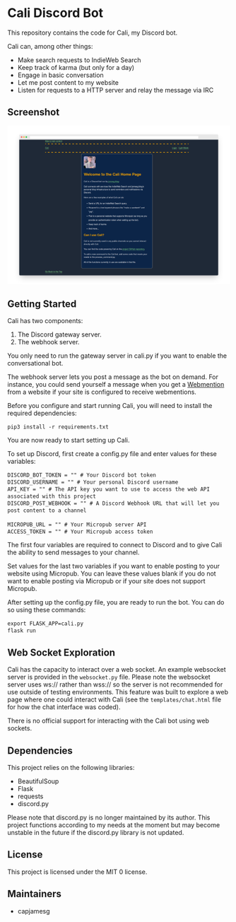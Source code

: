# Cali Discord Bot

This repository contains the code for Cali, my Discord bot.

Cali can, among other things:

- Make search requests to IndieWeb Search
- Keep track of karma (but only for a day)
- Engage in basic conversation
- Let me post content to my website
- Listen for requests to a HTTP server and relay the message via IRC

## Screenshot

![Calibot home page](screenshot.png)

## Getting Started

Cali has two components:

1. The Discord gateway server.
2. The webhook server.

You only need to run the gateway server in cali.py if you want to enable the conversational bot.

The webhook server lets you post a message as the bot on demand. For instance, you could send yourself a message when you get a [Webmention](https://indieweb.org/Webmention) from a website if your site is configured to receive webmentions.

Before you configure and start running Cali, you will need to install the required dependencies:

    pip3 install -r requirements.txt

You are now ready to start setting up Cali.

To set up Discord, first create a config.py file and enter values for these variables:

    DISCORD_BOT_TOKEN = "" # Your Discord bot token
    DISCORD_USERNAME = "" # Your personal Discord username
    API_KEY = "" # The API key you want to use to access the web API associated with this project
    DISCORD_POST_WEBHOOK = "" # A Discord Webhook URL that will let you post content to a channel

    MICROPUB_URL = "" # Your Micropub server API
    ACCESS_TOKEN = "" # Your Micropub access token

The first four variables are required to connect to Discord and to give Cali the ability to send messages to your channel.

Set values for the last two variables if you want to enable posting to your website using Micropub. You can leave these values blank if you do not want to enable posting via Micropub or if your site does not support Micropub.

After setting up the config.py file, you are ready to run the bot. You can do so using these commands:

    export FLASK_APP=cali.py
    flask run

## Web Socket Exploration

Cali has the capacity to interact over a web socket. An example websocket server is provided in the `websocket.py` file. Please note the websocket server uses ws:// rather than wss:// so the server is not recommended for use outside of testing environments. This feature was built to explore a web page where one could interact with Cali (see the `templates/chat.html` file for how the chat interface was coded).

There is no official support for interacting with the Cali bot using web sockets.

## Dependencies

This project relies on the following libraries:

- BeautifulSoup
- Flask
- requests
- discord.py

Please note that discord.py is no longer maintained by its author. This project functions according to my needs at the moment but may become unstable in the future if the discord.py library is not updated.

## License

This project is licensed under the MIT 0 license.

## Maintainers

- capjamesg
